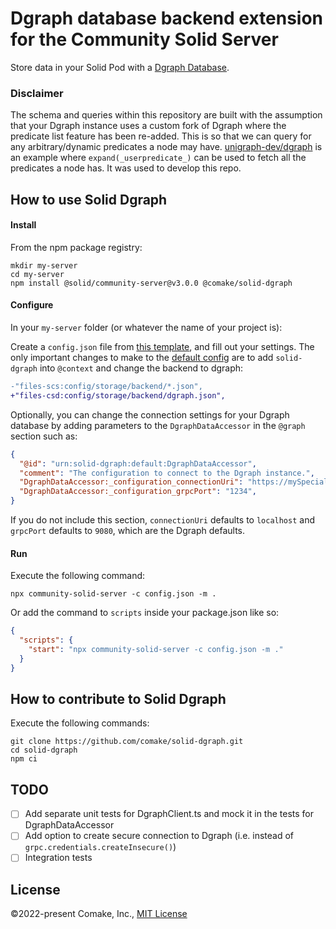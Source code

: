 # Dgraph database backend extension for the Community Solid Server

Store data in your Solid Pod with a [Dgraph Database](https://dgraph.io/).

### Disclaimer

The schema and queries within this repository are built with the assumption that your Dgraph instance uses a custom fork of Dgraph where the predicate list feature has been re-added. This is so that we can query for any arbitrary/dynamic predicates a node may have. [unigraph-dev/dgraph](https://github.com/unigraph-dev/dgraph) is an example where `expand(_userpredicate_)` can be used to fetch all the predicates a node has. It was used to develop this repo.


## How to use Solid Dgraph

#### Install
From the npm package registry:
```shell
mkdir my-server
cd my-server
npm install @solid/community-server@v3.0.0 @comake/solid-dgraph
```

#### Configure
In your `my-server` folder (or whatever the name of your project is):

Create a `config.json` file from [this template](https://github.com/comake/solid-dgraph/blob/main/config-example.json), and fill out your settings. The only important changes to make to the [default config](https://github.com/CommunitySolidServer/CommunitySolidServer/blob/main/config/default.json) are to add `solid-dgraph` into `@context` and change the backend to dgraph:

```diff
-"files-scs:config/storage/backend/*.json",
+"files-csd:config/storage/backend/dgraph.json",
```


Optionally, you can change the connection settings for your Dgraph database by adding parameters to the `DgraphDataAccessor` in the `@graph` section such as:
```json
{
  "@id": "urn:solid-dgraph:default:DgraphDataAccessor",
  "comment": "The configuration to connect to the Dgraph instance.",
  "DgraphDataAccessor:_configuration_connectionUri": "https://mySpecialConnectionUri",
  "DgraphDataAccessor:_configuration_grpcPort": "1234",
}
```
If you do not include this section, `connectionUri` defaults to `localhost` and `grpcPort` defaults to `9080`, which are the Dgraph defaults.

#### Run
Execute the following command:
```shell
npx community-solid-server -c config.json -m .
```
Or add the command to `scripts` inside your package.json like so:
```json
{
  "scripts": {
    "start": "npx community-solid-server -c config.json -m ."
  }
}
```

## How to contribute to Solid Dgraph

Execute the following commands:
```shell
git clone https://github.com/comake/solid-dgraph.git
cd solid-dgraph
npm ci
```

## TODO
- [ ] Add separate unit tests for DgraphClient.ts and mock it in the tests for DgraphDataAccessor
- [ ] Add option to create secure connection to Dgraph (i.e. instead of `grpc.credentials.createInsecure()`)
- [ ] Integration tests

## License

©2022-present Comake, Inc., [MIT License](https://github.com/comake/solid-dgraph/blob/main/LICENSE)
